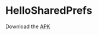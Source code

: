 # HelloSharedPrefs

Download the [APK](https://github.com/MohitSinghFlutter/HelloSharedPrefs/releases/download/Latest/app-debug.apk)
